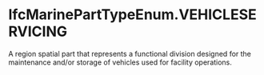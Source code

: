 IfcMarinePartTypeEnum.VEHICLESERVICING
======================================
A region spatial part that represents a functional division designed for the
maintenance and/or storage of vehicles used for facility operations.  
  
  


